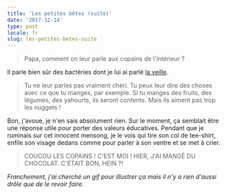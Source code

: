 ```yaml
---
title: 'Les petites bêtes (suite)'
date: '2017-12-14'
type: post
locale: fr
slug: les-petites-betes-suite
---
```


> Papa, comment on leur parle aux copains de l'intérieur ?

<!-- more -->

Il parle bien sûr des bactéries dont je lui ai parlé [la veille](/2017/12/les-petites-betes/).

> Tu ne leur parles pas vraiment chéri. Tu peux leur dire des choses avec ce que tu manges, par exemple. Si tu manges des fruits, des légumes, des yahourts, ils seront contents. Mais ils aiment pas trop les <span lang="en">nuggets</span> !

Bon, j'avoue, je n'en sais absolument rien. Sur le moment, ça semblait être une réponse utile pour porter des valeurs éducatives. Pendant que je ruminais sur cet innocent mensong, je le vois qui tire son col de tee-shirt, enfile son visage dedans comme pour parler à son ventre et se met à crier.

> COUCOU LES COPAINS ! C'EST MOI ! HIER, J'AI MANGÉ DU CHOCOLAT. C'ÉTAIT BON, HEIN ?!

<em>Franchement, j'ai cherché un gif pour illustrer ça mais il n'y a rien d'aussi drôle que de le revoir faire.</em>
